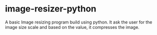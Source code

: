 # image-resizer-python

A basic Image resizing program build using python. It ask the user for the image size scale and based on the value, it compresses the image.
